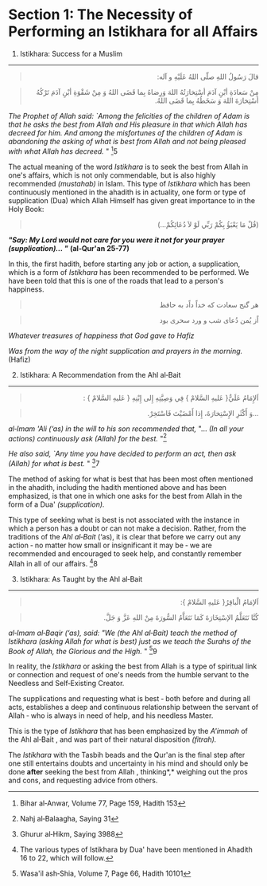 Section 1: The Necessity of Performing an Istikhara for all Affairs
===================================================================

1) Istikhara: Success for a Muslim
----------------------------------

<blockquote dir="rtl">
  <p>
قالَ رَسُولُ اللهِ صلّى اللهُ عَلَيْهِ و آله:
  </p>
</blockquote>

<blockquote dir="rtl">
  <p>
مِنْ سَعادَةِ أبْنِ آدَمَ أسْتِخارَتُهُ اللهَ وَرِضاهُ بِما قَضَى
اللهُ وَ مِنْ شَقْوَةِ أبْنِ آدَمَ تَرْكُهُ أسْتِخارَةَ اللهَ وَ
سَخَطُهُ بِما قَضَى اللهُ.
  </p>
</blockquote>

*The Prophet of Allah said: \`Among the felicities of the children of
Adam is that he asks the best from Allah and His pleasure in that which
Allah has decreed for him. And among the misfortunes of the children of
Adam is abandoning the asking of what is best from Allah and not being
pleased with what Allah has decreed.* " [^1]5

The actual meaning of the word *Istikhara* is to seek the best from
Allah in one's affairs, which is not only commendable, but is also
highly recommended *(mustahab)* in Islam. This type of *Istikhara* which
has been continuously mentioned in the ahadith is in actuality, one form
or type of supplication (Dua) which Allah Himself has given great
importance to in the Holy Book:

<blockquote dir="rtl">
  <p>
(قُلْ مَا يَعْبَؤُ بِكُمْ رَبِّي لَوْ لاَ دُعَائِكُمْ...)
  </p>
</blockquote>

***"Say: My Lord would not care for you were it not for your prayer
(supplication)... "*** **(al‑Qur'an 25-77)**

In this, the first hadith, before starting any job or action, a
supplication, which is a form of *Istikhara* has been recommended to be
performed. We have been told that this is one of the roads that lead to
a person's happiness.

<blockquote dir="rtl">
  <p>
هر گنج سعادت كه خداً داًد به حافظ
  </p>
</blockquote>

<blockquote dir="rtl">
  <p>
اًز يُمن دُعای شب و ورد سحری بود
  </p>
</blockquote>

*Whatever treasures of happiness that God gave to Hafiz*

*Was from the way of the night supplication and prayers in the morning.*
(Hafiz)

2) Istikhara: A Recommendation from the Ahl al‑Bait
---------------------------------------------------

<blockquote dir="rtl">
  <p>
اَلإِمَامُ عَلَيٌّ{ عَليهِ السَّلامْ } فِي وَصِيَّتِهِ إِلى إِبْنِهِ {
عَليهِ السَّلامْ } :
  </p>
</blockquote>

<blockquote dir="rtl">
  <p>
...وَ أَكْثَرِ الإِسْتِخارَةَ، إِذا أَمْضَيْتَ فَاسْتَخِرْ.
  </p>
</blockquote>

*al‑Imam 'Ali (‘as)* *in the will to his son recommended that,* "...
*(In all your actions) continuously ask (Allah) for the best.* "[^2]

*He also said, \`Any time you have decided to perform an act, then ask
(Allah) for what is best.* " [^3]7

The method of asking for what is best that has been most often mentioned
in the ahadith, including the hadith mentioned above and has been
emphasized, is that one in which one asks for the best from Allah in the
form of a Dua' *(supplication).*

This type of seeking what is best is not associated with the instance in
which a person has a doubt or can not make a decision. Rather, from the
traditions of the *Ahl* *al‑Bait* (‘as), it is clear that before we
carry out any action ‑ no matter how small or insignificant it may be ‑
we are recommended and encouraged to seek help, and constantly remember
Allah in all of our affairs. [^4]8

3) Istikhara: As Taught by the Ahl al‑Bait
------------------------------------------

<blockquote dir="rtl">
  <p>
اَلإمَامُ الْباقِرُ{ عَليهِ السَّلامْ }:
  </p>
</blockquote>

<blockquote dir="rtl">
  <p>
كُنَّا نَتَعَلَّمُ الإسْتِخَارَةَ كَمَا نَتَعَاَّمُ السُّورَةَ مِنْ
اللهِ عَزَّ وَ جَلَّ.
  </p>
</blockquote>

*al‑Imam al‑Baqir (‘as), said: "We (the Ahl al‑Bait) teach the method of
Istikhara (asking Allah for what is best) just as we teach the Surahs of
the Book of Allah, the Glorious and the High.* " [^5]9

In reality, the *Istikhara* or asking the best from Allah is a type of
spiritual link or connection and request of one's needs from the humble
servant to the Needless and Self‑Existing Creator.

The supplications and requesting what is best ‑ both before and during
all acts, establishes a deep and continuous relationship between the
servant of Allah ‑ who is always in need of help, and his needless
Master.

This is the type of *Istikhara* that has been emphasized by the
*A'immah* of the Ahl al‑Bait , and was part of their natural disposition
*(fitrah).*

The *Istikhara* with the Tasbih beads and the Qur'an is the final step
after one still entertains doubts and uncertainty in his mind and should
only be done **after** seeking the best from Allah , thinking*,*
weighing out the pros and cons, and requesting advice from others.

[^1]: Bihar al‑Anwar, Volume 77, Page 159, Hadith 153

[^2]: Nahj al‑Balaagha, Saying 31

[^3]: Ghurur al‑Hikm, Saying 3988

[^4]: The various types of Istikhara by Dua' have been mentioned in
Ahadith 16 to 22, which will follow.

[^5]: Wasa'il ash‑Shia, Volume 7, Page 66, Hadith 10101


